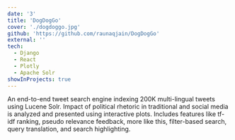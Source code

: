 ```yaml
---
date: '3'
title: 'DogDogGo'
cover: './dogdoggo.jpg'
github: 'https://github.com/raunaqjain/DogDogGo'
external: ''
tech:
  - Django
  - React
  - Plotly
  - Apache Solr
showInProjects: true
---
```


An end-to-end tweet search engine indexing 200K multi-lingual tweets using Lucene Solr. Impact of political rhetoric in traditional and social media is analyzed and presented using interactive plots. Includes features like tf-idf ranking, pseudo relevance feedback, more like this, filter-based search, query translation, and search highlighting.
